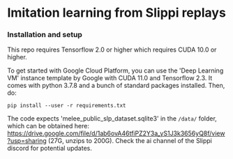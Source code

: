 # Imitation learning from Slippi replays

### Installation and setup

This repo requires Tensorflow 2.0 or higher which requires CUDA 10.0 or higher.

To get started with Google Cloud Platform, you can use the 'Deep Learning VM' instance template by Google with CUDA 11.0 and Tensorflow 2.3. It comes with python 3.7.8 and a bunch of standard packages installed. Then, do:

`pip install --user -r requirements.txt`

The code expects 'melee_public_slp_dataset.sqlite3' in the `/data/` folder, which can be obtained here: https://drive.google.com/file/d/1ab6ovA46tfiPZ2Y3a_yS1J3k3656yQ8f/view?usp=sharing (27G, unzips to 200G). Check the ai channel of the Slippi discord for potential updates. 